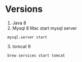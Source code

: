 # Versions
1. Java 8
2. Mysql 8
Mac start mysql server
```
 mysql.server start
```
3. tomcat 9
```
 brew services start tomcat
```